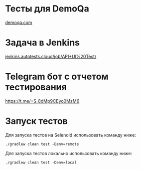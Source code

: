 # Тесты для DemoQa
<a target="_blank" href="https://demoqa.com">demoqa.com</a>

# Задача в Jenkins
<a target="_blank" href="https://jenkins.autotests.cloud/job/API+UI%20Test/">jenkins.autotests.cloud/job/API+UI%20Test/</a>

# Telegram бот с отчетом тестирования
<a target="_blank" href="https://t.me/+S_8dMp9CEyo0MzM6">https://t.me/+S_8dMp9CEyo0MzM6</a>

# Запуск тестов
Для запуска тестов на Selenoid использовать команду ниже:
```
./gradlew clean test -Denv=remote
```

Для запуска тестов локально использовать команду ниже:
```
./gradlew clean test -Denv=local
```
